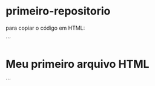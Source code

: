 # primeiro-repositorio
para copiar o código em HTML:

´´´
<html>
  <h1>Meu primeiro arquivo HTML</h1>
  </html>
  ´´´
